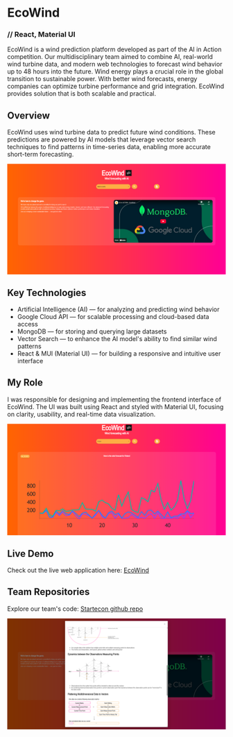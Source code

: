 # EcoWind
### // React, Material UI

EcoWind is a wind prediction platform developed as part of the AI in Action competition. Our multidisciplinary team aimed to combine AI, real-world wind turbine data, and modern web technologies to forecast wind behavior up to 48 hours into the future. Wind energy plays a crucial role in the global transition to sustainable power. With better wind forecasts, energy companies can optimize turbine performance and grid integration. EcoWind provides solution that is both scalable and practical.

## Overview

EcoWind uses wind turbine data to predict future wind conditions. These predictions are powered by AI models that leverage vector search techniques to find patterns in time-series data, enabling more accurate short-term forecasting.

<div style="display: flex; justify-content: space-between; align-items: center;">
  <img src="ecowind2.png" alt="API" width="800">
</div>

## Key Technologies

- Artificial Intelligence (AI) — for analyzing and predicting wind behavior
- Google Cloud API — for scalable processing and cloud-based data access
- MongoDB — for storing and querying large datasets
- Vector Search — to enhance the AI model's ability to find similar wind patterns
- React & MUI (Material UI) — for building a responsive and intuitive user interface

## My Role

I was responsible for designing and implementing the frontend interface of EcoWind. The UI was built using React and styled with Material UI, focusing on clarity, usability, and real-time data visualization.

<div style="display: flex; justify-content: space-between; align-items: center;">
  <img src="ecowind.png" alt="API" width="800">
</div>

## Live Demo

Check out the live web application here:
[EcoWind]([https://aiinaction-dev-a6dcbwf3aea0gxcv.swedencentral-01.azurewebsites.net/])

## Team Repositories

Explore our team's code:
[Startecon github repo]([https://github.com/startecon/AIinAction/tree/main])

<div style="display: flex; justify-content: space-between; align-items: center;">
  <img src="ecowind3.png" alt="API" width="800">
</div>
